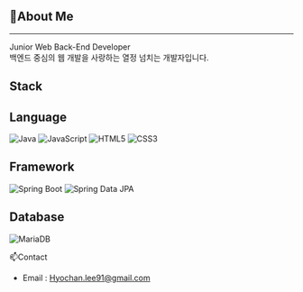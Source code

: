 ## 👋About Me
---
Junior Web Back-End Developer<br>
백엔드 중심의 웹 개발을 사랑하는 열정 넘치는 개발자입니다.

Stack
---
Language
---
![Java](https://img.shields.io/badge/Java-007396?style=flat-square&logo=Java&logoColor=white)
![JavaScript](https://img.shields.io/badge/JavaScript-F7DF1E?style=flat-square&logo=JavaScript&logoColor=black)
![HTML5](https://img.shields.io/badge/HTML5-E34F26?style=flat-square&logo=HTML5&logoColor=white)
![CSS3](https://img.shields.io/badge/CSS3-1572B6?style=flat-square&logo=CSS3&logoColor=white)


Framework
---
![Spring Boot](https://img.shields.io/badge/Spring_Boot-6DB33F?style=flat-square&logo=Spring-Boot&logoColor=white)
![Spring Data JPA](https://img.shields.io/badge/Spring_Data_JPA-6DB33F?style=flat-square&logo=Spring&logoColor=white)


Database
---
![MariaDB](https://img.shields.io/badge/MariaDB-1F305F?style=flat-square&logo=MariaDB&logoColor=white)

📫Contact
- Email : Hyochan.lee91@gmail.com
